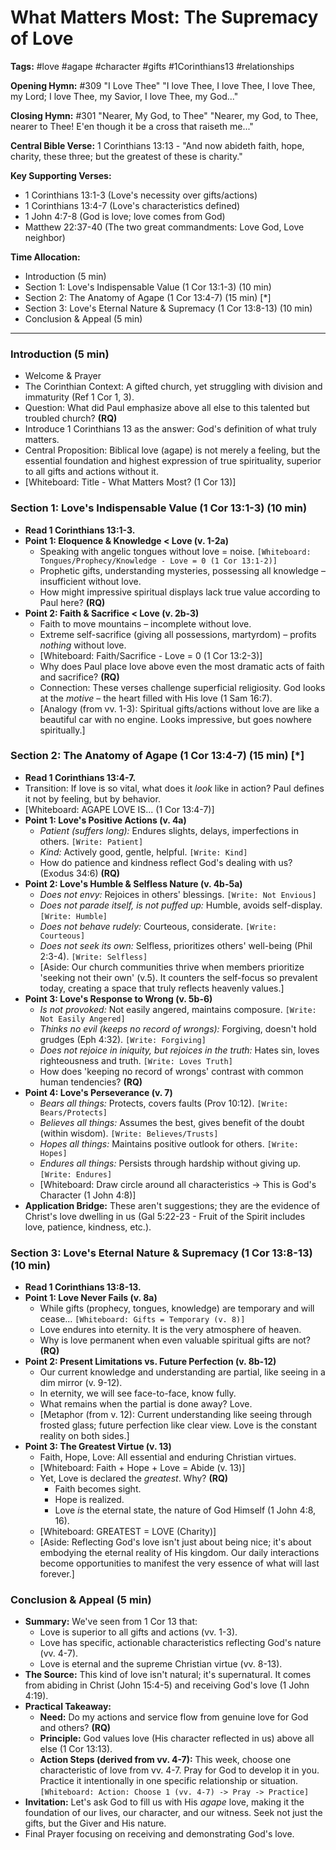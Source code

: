 # What Matters Most: The Supremacy of Love

**Tags:** #love #agape #character #gifts #1Corinthians13 #relationships

**Opening Hymn:** #309 "I Love Thee" "I love Thee, I love Thee, I love Thee, my
Lord; I love Thee, my Savior, I love Thee, my God..."

**Closing Hymn:** #301 "Nearer, My God, to Thee" "Nearer, my God, to Thee,
nearer to Thee! E'en though it be a cross that raiseth me..."

**Central Bible Verse:** 1 Corinthians 13:13 - "And now abideth faith, hope,
charity, these three; but the greatest of these is charity."

**Key Supporting Verses:**

- 1 Corinthians 13:1-3 (Love's necessity over gifts/actions)
- 1 Corinthians 13:4-7 (Love's characteristics defined)
- 1 John 4:7-8 (God is love; love comes from God)
- Matthew 22:37-40 (The two great commandments: Love God, Love neighbor)

**Time Allocation:**

- Introduction (5 min)
- Section 1: Love's Indispensable Value (1 Cor 13:1-3) (10 min)
- Section 2: The Anatomy of Agape (1 Cor 13:4-7) (15 min) [*]
- Section 3: Love's Eternal Nature & Supremacy (1 Cor 13:8-13) (10 min)
- Conclusion & Appeal (5 min)

---

### Introduction (5 min)

- Welcome & Prayer
- The Corinthian Context: A gifted church, yet struggling with division and
  immaturity (Ref 1 Cor 1, 3).
- Question: What did Paul emphasize above all else to this talented but troubled
  church? **(RQ)**
- Introduce 1 Corinthians 13 as the answer: God's definition of what truly
  matters.
- Central Proposition: Biblical love (agape) is not merely a feeling, but the
  essential foundation and highest expression of true spirituality, superior to
  all gifts and actions without it.
- [Whiteboard: Title - What Matters Most? (1 Cor 13)]

### Section 1: Love's Indispensable Value (1 Cor 13:1-3) (10 min)

- **Read 1 Corinthians 13:1-3.**
- **Point 1: Eloquence & Knowledge < Love (v. 1-2a)**
  - Speaking with angelic tongues without love = noise.
    `[Whiteboard: Tongues/Prophecy/Knowledge - Love = 0 (1 Cor 13:1-2)]`
  - Prophetic gifts, understanding mysteries, possessing all knowledge –
    insufficient without love.
  - How might impressive spiritual displays lack true value according to Paul
    here? **(RQ)**
- **Point 2: Faith & Sacrifice < Love (v. 2b-3)**
  - Faith to move mountains – incomplete without love.
  - Extreme self-sacrifice (giving all possessions, martyrdom) – profits
    _nothing_ without love.
  - [Whiteboard: Faith/Sacrifice - Love = 0 (1 Cor 13:2-3)]
  - Why does Paul place love above even the most dramatic acts of faith and
    sacrifice? **(RQ)**
  - Connection: These verses challenge superficial religiosity. God looks at the
    _motive_ – the heart filled with His love (1 Sam 16:7).
  - [Analogy (from vv. 1-3): Spiritual gifts/actions without love are like a
    beautiful car with no engine. Looks impressive, but goes nowhere
    spiritually.]

### Section 2: The Anatomy of Agape (1 Cor 13:4-7) (15 min) [*]

- **Read 1 Corinthians 13:4-7.**
- Transition: If love is so vital, what does it _look_ like in action? Paul
  defines it not by feeling, but by behavior.
- [Whiteboard: AGAPE LOVE IS... (1 Cor 13:4-7)]
- **Point 1: Love's Positive Actions (v. 4a)**
  - _Patient (suffers long):_ Endures slights, delays, imperfections in others.
    `[Write: Patient]`
  - _Kind:_ Actively good, gentle, helpful. `[Write: Kind]`
  - How do patience and kindness reflect God's dealing with us? (Exodus 34:6)
    **(RQ)**
- **Point 2: Love's Humble & Selfless Nature (v. 4b-5a)**
  - _Does not envy:_ Rejoices in others' blessings. `[Write: Not Envious]`
  - _Does not parade itself, is not puffed up:_ Humble, avoids self-display.
    `[Write: Humble]`
  - _Does not behave rudely:_ Courteous, considerate. `[Write: Courteous]`
  - _Does not seek its own:_ Selfless, prioritizes others' well-being (Phil
    2:3-4). `[Write: Selfless]`
  - [Aside: Our church communities thrive when members prioritize 'seeking not
    their own' (v.5). It counters the self-focus so prevalent today, creating a
    space that truly reflects heavenly values.]
- **Point 3: Love's Response to Wrong (v. 5b-6)**
  - _Is not provoked:_ Not easily angered, maintains composure.
    `[Write: Not Easily Angered]`
  - _Thinks no evil (keeps no record of wrongs):_ Forgiving, doesn't hold
    grudges (Eph 4:32). `[Write: Forgiving]`
  - _Does not rejoice in iniquity, but rejoices in the truth:_ Hates sin, loves
    righteousness and truth. `[Write: Loves Truth]`
  - How does 'keeping no record of wrongs' contrast with common human
    tendencies? **(RQ)**
- **Point 4: Love's Perseverance (v. 7)**
  - _Bears all things:_ Protects, covers faults (Prov 10:12).
    `[Write: Bears/Protects]`
  - _Believes all things:_ Assumes the best, gives benefit of the doubt (within
    wisdom). `[Write: Believes/Trusts]`
  - _Hopes all things:_ Maintains positive outlook for others. `[Write: Hopes]`
  - _Endures all things:_ Persists through hardship without giving up.
    `[Write: Endures]`
  - [Whiteboard: Draw circle around all characteristics -> This is God's
    Character (1 John 4:8)]
- **Application Bridge:** These aren't suggestions; they are the evidence of
  Christ's love dwelling in us (Gal 5:22-23 - Fruit of the Spirit includes love,
  patience, kindness, etc.).

### Section 3: Love's Eternal Nature & Supremacy (1 Cor 13:8-13) (10 min)

- **Read 1 Corinthians 13:8-13.**
- **Point 1: Love Never Fails (v. 8a)**
  - While gifts (prophecy, tongues, knowledge) are temporary and will cease...
    `[Whiteboard: Gifts = Temporary (v. 8)]`
  - Love endures into eternity. It is the very atmosphere of heaven.
  - Why is love permanent when even valuable spiritual gifts are not? **(RQ)**
- **Point 2: Present Limitations vs. Future Perfection (v. 8b-12)**
  - Our current knowledge and understanding are partial, like seeing in a dim
    mirror (v. 9-12).
  - In eternity, we will see face-to-face, know fully.
  - What remains when the partial is done away? Love.
  - [Metaphor (from v. 12): Current understanding like seeing through frosted
    glass; future perfection like clear view. Love is the constant reality on
    both sides.]
- **Point 3: The Greatest Virtue (v. 13)**
  - Faith, Hope, Love: All essential and enduring Christian virtues.
  - [Whiteboard: Faith + Hope + Love = Abide (v. 13)]
  - Yet, Love is declared the _greatest_. Why? **(RQ)**
    - Faith becomes sight.
    - Hope is realized.
    - Love _is_ the eternal state, the nature of God Himself (1 John 4:8, 16).
  - [Whiteboard: GREATEST = LOVE (Charity)]
  - [Aside: Reflecting God's love isn't just about being nice; it's about
    embodying the eternal reality of His kingdom. Our daily interactions become
    opportunities to manifest the very essence of what will last forever.]

### Conclusion & Appeal (5 min)

- **Summary:** We've seen from 1 Cor 13 that:
  - Love is superior to all gifts and actions (vv. 1-3).
  - Love has specific, actionable characteristics reflecting God's nature (vv.
    4-7).
  - Love is eternal and the supreme Christian virtue (vv. 8-13).
- **The Source:** This kind of love isn't natural; it's supernatural. It comes
  from abiding in Christ (John 15:4-5) and receiving God's love (1 John 4:19).
- **Practical Takeaway:**
  - **Need:** Do my actions and service flow from genuine love for God and
    others? **(RQ)**
  - **Principle:** God values love (His character reflected in us) above all
    else (1 Cor 13:13).
  - **Action Steps (derived from vv. 4-7):** This week, choose one
    characteristic of love from vv. 4-7. Pray for God to develop it in you.
    Practice it intentionally in one specific relationship or situation.
    `[Whiteboard: Action: Choose 1 (vv. 4-7) -> Pray -> Practice]`
- **Invitation:** Let's ask God to fill us with His _agape_ love, making it the
  foundation of our lives, our character, and our witness. Seek not just the
  gifts, but the Giver and His nature.
- Final Prayer focusing on receiving and demonstrating God's love.
